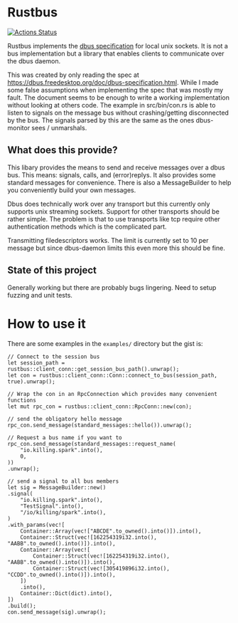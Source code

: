 # Rustbus
[![Actions Status](https://github.com/KillingSpark/rustbus/workflows/CI/badge.svg)](https://github.com/KillingSpark/rustbus/actions?query=workflow%3A"CI")

Rustbus implements the [dbus specification](https://dbus.freedesktop.org/doc/dbus-specification.html) for local unix sockets. It is not a bus implementation but a library
that enables clients to communicate over the dbus daemon.

This was created by only reading the spec at https://dbus.freedesktop.org/doc/dbus-specification.html. While I made some false assumptions when implementing the 
spec that was mostly my fault. The document seems to be enough to write a working implementation without looking at others code. The example in src/bin/con.rs is able
to listen to signals on the message bus without crashing/getting  disconnected by the bus. The signals parsed by this are the same as the ones dbus-monitor sees / unmarshals.

## What does this provide?
This libary provides the means to send and receive messages over a dbus bus. This means: signals, calls, and (error)replys. It also provides some standard messages
for convenience. There is also a MessageBuilder to help you conveniently build your own messages.

Dbus does technically work over any transport but this currently only supports unix streaming sockets. Support for other transports should be rather simple. The problem is
that to use transports like tcp require other authentication methods which is the complicated part.

Transmitting filedescriptors works. The limit is currently set to 10 per message but since dbus-daemon limits this even more this should be fine.

## State of this project
Generally working but there are probably bugs lingering. Need to setup fuzzing and unit tests.


# How to use it
There are some examples in the `examples/` directory but the gist is:
```
// Connect to the session bus
let session_path = rustbus::client_conn::get_session_bus_path().unwrap();
let con = rustbus::client_conn::Conn::connect_to_bus(session_path, true).unwrap();

// Wrap the con in an RpcConnection which provides many convenient functions
let mut rpc_con = rustbus::client_conn::RpcConn::new(con);

// send the obligatory hello message
rpc_con.send_message(standard_messages::hello()).unwrap();

// Request a bus name if you want to
rpc_con.send_message(standard_messages::request_name(
    "io.killing.spark".into(),
    0,
))
.unwrap();

// send a signal to all bus members
let sig = MessageBuilder::new()
.signal(
    "io.killing.spark".into(),
    "TestSignal".into(),
    "/io/killing/spark".into(),
)
.with_params(vec![
    Container::Array(vec!["ABCDE".to_owned().into()]).into(),
    Container::Struct(vec![162254319i32.into(), "AABB".to_owned().into()]).into(),
    Container::Array(vec![
        Container::Struct(vec![162254319i32.into(), "AABB".to_owned().into()]).into(),
        Container::Struct(vec![305419896i32.into(), "CCDD".to_owned().into()]).into(),
    ])
    .into(),
    Container::Dict(dict).into(),
])
.build();
con.send_message(sig).unwrap();
```